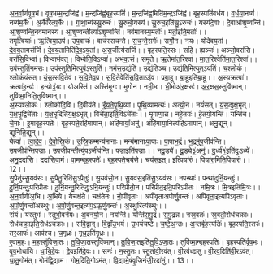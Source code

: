 

  
अ॒न॒र्वा॒णं॑वृ॒ष॒भं। वृ॒ष॒भम्म॒न्द्रजि॑ह्वं। म॒न्द्रजि॑ह्वं॒बृह॒स्पतिं॑। म॒न्द्रजि॑ह्व॒मिति॑म॒न्द्रऽजि॑ह्वं। बृह॒स्पतिं॑वर्धय। व॒र्ध॒या॒नव्यं॑। नव्य॑म॒र्कैः। अ॒र्कैरित्य॒र्कैः।। गा॒था॒न्य॑स्सु॒रुचः॑। सु॒रुचो॒यस्य॑। सु॒रुच॒इति॑सु॒ऽरुचः॑। यस्य॑दे॒वाः। दे॒वाआ॑शृ॒ण्वन्ति॑। आ॒शृ॒ण्वन्ति॒नव॑मानस्य। आ॒शृ॒ण्वन्तीत्या॑ऽशृ॒ण्वन्ति॑। नव॑मानस्य॒मर्ताः॑। मर्ता॒इति॒मर्ताः॑।।  
तमृ॒त्वियाः॑। ऋ॒त्विया॒उप॑। उप॒वाचः॑। वाच॑स्सचन्ते। स॒च॒न्ते॒सर्गः॑। सर्गो॒न। नयः। योदे॑वय॒तां। दे॒व॒य॒तामस॑र्जि। दे॒व॒य॒तामिति॑दे॒व॒ऽय॒तां। अ॒स॒र्जीत्य॑सर्जि।। बृह॒स्पति॒स्सः। सहि। ह्यञ्जः॑। अञ्जो॒वरां॑सि। वरां॑सि॒विभ्वा॑। विभ्वाभ॑वत्। विभ्वेति॒विऽभ्वा॑। अभ॑व॒त्सं। समृ॒ते। ऋ॒तेमा॑त॒रिश्वा॑। मा॒त॒रिश्वेति॑मा॒त॒रिश्वा॑।।  
उप॑स्तुतिं॒नम॑सः। उप॑स्तुति॒मित्युप॑ऽस्तुतिं। नम॑स॒उद्य॑तिं। उद्य॑तिञ्च। उद्य॑ति॒मित्युत्ऽय॑तिं। च॒श्लोकं॑। श्लोकं॑यंसत्। यं॒स॒त्सवि॒तेव॑। स॒वि॒तेव॒प्र। स॒वि॒तेवेति॑स॒वि॒ताऽइ॑व। प्रबा॒हू। बा॒हूइति॑बा॒हू।। अ॒स्यक्रत्वा॑। क्रत्वा॑ह॒न्यः॑। हन्यो३॒॑यः। योअस्ति॑। अस्ति॑मृ॒गः। मृ॒गोन। नभी॒मः। भी॒मोअ॑र॒क्षसः॑। अ॒र॒क्षस॒स्तुवि॑ष्मान्। तुवि॑ष्मा॒निति॒तुवि॑ष्मान्।।  
अ॒स्यश्लोकः॑। श्लोको॑दि॒वि। दि॒वीय॑ते। ई॒य॒ते॒पृ॒थि॒व्यां। पृ॒थि॒व्यामत्यः॑। अत्यो॒न। नयं॑सत्। यं॒स॒द्य॒क्ष॒भृत्। य॒क्ष॒भृ॒द्विचे॑ताः। य॒क्ष॒भृदिति॑य॒क्ष॒ऽभृत्। विचे॑ता॒इति॒विऽचे॑ताः।। मृ॒गाणा॒न्न। नहे॒तयः॑। हे॒तयो॒यन्ति॑। यन्ति॑च। चे॒माः। इ॒माबृह॒स्पतेः॑। बृह॒स्पते॒रहि॑मायान्। अहि॑मायाँ॒अनु॑। अहि॑माया॒नित्य॑हिऽमायान्। अनु॒द्यून्। द्यूनिति॒द्यून्।।  
येत्वा॑। त्वा॒दे॒व॒। दे॒वो॒स्रि॒कं। उ॒स्रि॒कम्मन्य॑मानाः। मन्य॑मानाःपा॒पाः। पा॒पाभ॒द्रं। भ॒द्रमु॑प॒जीव॑न्ति। उ॒प॒जीव॑न्तिप॒ज्राः। उ॒प॒जी॒व॒न्तीत्यु॑प॒ऽजीव॑न्ति। प॒ज्रा॒इति॑प॒ज्राः।। नदू॒ड्ये॑। दू॒ड्ये॒३॒॑अनु॑। दु॒र्ध्य॑१॒॑इति॑दुः॒ऽध्ये॑। अ॒नु॒ददा॑सि। ददा॑सिवा॒मं। वा॒मम्बृह॒स्पतेः॑। बृह॒स्पते॒चय॑से। चय॑स॒इत्। इत्पिया॑रुं। पिया॑रु॒मिति॒पिया॑रुं।।12।।  
सु॒प्रैतु॑स्सू॒यव॑सः। सु॒प्रैतु॒रिति॑सु॒ऽप्रैतुः॑। सू॒यव॑सो॒न। सु॒यव॑स॒इति॑सु॒ऽयव॑सः। नपन्थाः॑। पन्था॑दुर्नि॒यन्तुः॑। दु॒र्नि॒यन्तुः॒परि॑प्रीतः। दु॒र्नि॒यन्तु॒रिति॑दुः॒ऽनि॒यन्तुः॑। परि॑प्रीतो॒न। परि॑प्रीत॒इति॒परि॑ऽप्रीतः। नमि॒त्रः। मि॒त्रइति॑मि॒त्रः।। अ॒न॒र्वाणॊ॑अ॒भि। अ॒भिये। येचक्ष॑ते। चक्ष॑तेनः। नो॒पी॑वृताः। अपी॑वृताअपोर्णु॒वन्तः॑। अपि॑वृता॒इत्यपि॑ऽवृताः। अ॒पो॒र्णु॒वन्तो॑अस्थुः। अ॒पो॒र्णु॒वन्त॒इत्य॑प॒ऽऊ॒र्णु॒वन्तः॑। अ॒स्थु॒रित्य॑स्थुः।।  
संयं। यंस्तुभः॑। स्तुभो॒वन॑यः। अ॒वन॑यो॒न। नयन्ति॑। यन्ति॑स॒मु॒द्रं। स॒मु॒द्रन्न। नस्र॒वतः॑। स्र॒वतो॒रोध॑चक्राः। रोध॑चक्रा॒इति॒रोध॑ऽचक्राः।। सवि॒द्वान्। वि॒द्वाँउ॒भयं॑। उ॒भयं॑चष्टे। च॒ष्टे॒अ॒न्तः। अ॒न्तर्बृ॑ह॒स्पतिः॑। बृह॒स्पति॒स्तरः॑। तर॒आपः॑। आप॑श्च। च॒गृध्रः॑। गृध्र॒इति॑गृ॒ध्रः।।  
ए॒वाम॒हः। म॒हस्तु॑विजा॒तः। तु॒वि॒जा॒तस्तुवि॑ष्मान्। तु॒वि॒जा॒तइति॑तु॒वि॒ऽजा॒तः। तुवि॑ष्मा॒न्बृह॒स्पतिः॑। बृह॒स्पति॑र्वृष॒भः। वृ॒ष॒भोधा॑यि। धा॒यि॒दे॒वः। दे॒वइति॑दे॒वः।। सनः॑। न॒स्तु॒तः। स्तु॒तोवी॒रव॑त्। वी॒रव॑ध्दातु। वी॒रव॒दिति॑वी॒रऽव॑त्। धा॒तु॒गोम॑त्। गोम॑द्वि॒द्याम॑। गोम॒दिति॒गोऽम॑त्। वि॒द्यामे॒षंवृ॒जिनं॑जी॒रदा॑नुं।। 13।।  
